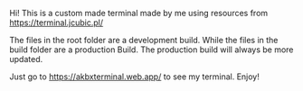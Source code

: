Hi! This is a custom made terminal made by me using resources from https://terminal.jcubic.pl/

The files in the root folder are a development build. While the files in the build folder are a production Build.
The production build will always be more updated.

Just go to https://akbxterminal.web.app/ to see my terminal. Enjoy!